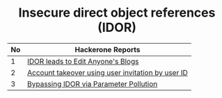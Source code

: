 <h1 align="center">Insecure direct object references (IDOR)</h1>

| No | **Hackerone Reports** | 
| --- | --- |
| 1 | [IDOR leads to Edit Anyone's Blogs](https://hackerone.com/reports/974222) | 
| 2 | [Account takeover using user invitation by user ID](https://hackerone.com/reports/915114)|
| 3 | [Bypassing IDOR via Parameter Pollution]([https://hackerone.com/reports/915114](https://0xgaurang.medium.com/case-study-bypassing-idor-via-parameter-pollution-78f7b3f9f59d))|




